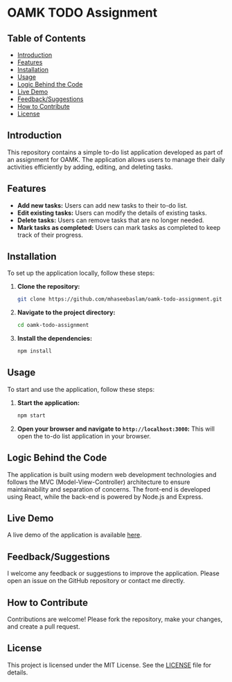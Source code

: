 # OAMK TODO Assignment

## Table of Contents

- [Introduction](#introduction)
- [Features](#features)
- [Installation](#installation)
- [Usage](#usage)
- [Logic Behind the Code](#logic-behind-the-code)
- [Live Demo](#live-demo)
- [Feedback/Suggestions](#feedbacksuggestions)
- [How to Contribute](#how-to-contribute)
- [License](#license)

## Introduction

This repository contains a simple to-do list application developed as part of an assignment for OAMK. The application allows users to manage their daily activities efficiently by adding, editing, and deleting tasks.

## Features

- **Add new tasks:** Users can add new tasks to their to-do list.
- **Edit existing tasks:** Users can modify the details of existing tasks.
- **Delete tasks:** Users can remove tasks that are no longer needed.
- **Mark tasks as completed:** Users can mark tasks as completed to keep track of their progress.

## Installation

To set up the application locally, follow these steps:

1. **Clone the repository:**

    ```bash
    git clone https://github.com/mhaseebaslam/oamk-todo-assignment.git
    ```

2. **Navigate to the project directory:**

    ```bash
    cd oamk-todo-assignment
    ```

3. **Install the dependencies:**

    ```bash
    npm install
    ```

## Usage

To start and use the application, follow these steps:

1. **Start the application:**

    ```bash
    npm start
    ```

2. **Open your browser and navigate to `http://localhost:3000`:** This will open the to-do list application in your browser.

## Logic Behind the Code

The application is built using modern web development technologies and follows the MVC (Model-View-Controller) architecture to ensure maintainability and separation of concerns. The front-end is developed using React, while the back-end is powered by Node.js and Express.

## Live Demo

A live demo of the application is available [here](https://mhaseebaslam.github.io/oamk-todo-assignment/).

## Feedback/Suggestions

I welcome any feedback or suggestions to improve the application. Please open an issue on the GitHub repository or contact me directly.

## How to Contribute

Contributions are welcome! Please fork the repository, make your changes, and create a pull request.

## License

This project is licensed under the MIT License. See the [LICENSE](LICENSE) file for details.
